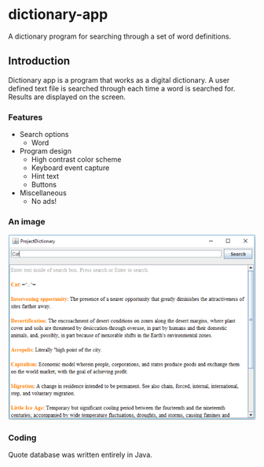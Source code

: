 # dictionary-app
A dictionary program for searching through a set of word definitions.
 
## Introduction
Dictionary app is a program that works as a digital dictionary. A user defined text file is searched through each time a word is searched for. Results are displayed on the screen.

### Features
* Search options
  * Word
* Program design
  * High contrast color scheme
  * Keyboard event capture
  * Hint text
  * Buttons
* Miscellaneous
  * No ads!

### An image
![Alt text](media/dictionary.PNG?raw=true "The dictionary")  

### Coding
Quote database was written entirely in Java.

